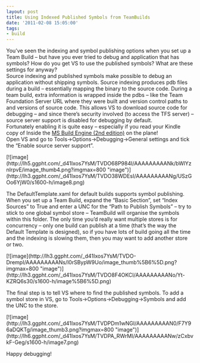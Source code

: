 ```yaml
---
layout: post
title: Using Indexed Published Symbols from TeamBuilds
date: '2011-02-08 15:05:00'
tags:
- build
---
```


You’ve seen the indexing and symbol publishing options when you set up a Team Build – but have you ever tried to debug and application that has symbols? How do you get VS to use the published symbols? What are these settings for anyway?  
Source indexing and published symbols make possible to debug an application without shipping symbols. Source indexing produces pdb files during a build – essentially mapping the binary to the source code. During a team build, extra information is wrapped inside the pdbs – like the Team Foundation Server URL where they were built and version control paths to and versions of source code. This allows VS to download source code for debugging – and since there’s security involved (to access the TFS server) – source server support is disabled for debugging by default.  
Fortunately enabling it is quite easy – especially if you read your Kindle copy of Inside the [MS Build Engine (2nd edition)](http://www.amazon.com/gp/product/0735645248/ref=s9_simh_gw_p14_d5_i4?pf_rd_m=ATVPDKIKX0DER&pf_rd_s=center-2&pf_rd_r=19SEA1DDD7X2GG6BYFQM&pf_rd_t=101&pf_rd_p=470938631&pf_rd_i=507846) on the plane!  
Open VS and go to Tools-\>Options-\>Debugging-\>General settings and tick the “Enable source server support”.

<!--kg-card-begin: html-->[![image](http://lh5.ggpht.com/_d41Ixos7YsM/TVDO68P984I/AAAAAAAAANk/bWlYznlrpvE/image_thumb4.png?imgmax=800 "image")](http://lh3.ggpht.com/_d41Ixos7YsM/TVDO38WDEsI/AAAAAAAAANg/USzGOo6YjW0/s1600-h/image8.png)<!--kg-card-end: html-->

The DefaultTemplate.xaml for default builds supports symbol publishing. When you set up a Team Build, expand the “Basic Section”, set “Index Sources” to True and enter a UNC for the “Path to Publish Symbols” – try to stick to one global symbol store – TeamBuild will organise the symbols within this folder. The only time you’d really want multiple stores is for concurrency – only one build can publish at a time (that’s the way the Default Template is designed), so if you have lots of build going all the time and the indexing is slowing them, then you may want to add another store or two.

<!--kg-card-begin: html-->[![image](http://lh3.ggpht.com/_d41Ixos7YsM/TVDO-DrempI/AAAAAAAAANs/l0rSBypW9Uo/image_thumb%5B6%5D.png?imgmax=800 "image")](http://lh3.ggpht.com/_d41Ixos7YsM/TVDO8F4OKCI/AAAAAAAAANo/Yt-KZRQ6s30/s1600-h/image%5B6%5D.png)<!--kg-card-end: html-->

The final step is to tell VS where to find the published symbols. To add a symbol store in VS, go to Tools-\>Options-\>Debugging-\>Symbols and add the UNC to the store.

<!--kg-card-begin: html-->[![image](http://lh3.ggpht.com/_d41Ixos7YsM/TVDPDm1wNGI/AAAAAAAAAN0/F7Y96aDQKTg/image_thumb3.png?imgmax=800 "image")](http://lh6.ggpht.com/_d41Ixos7YsM/TVDPA_RWrMI/AAAAAAAAANw/zCxbvkF-Geg/s1600-h/image7.png)<!--kg-card-end: html-->

Happy debugging!

